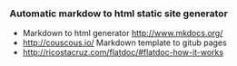 ### Automatic markdow to html static site generator

* Markdown to html generator http://www.mkdocs.org/
* http://couscous.io/ Markdown template to gitub pages
* http://ricostacruz.com/flatdoc/#flatdoc-how-it-works